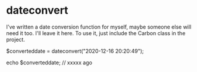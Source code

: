 # dateconvert

I've written a date conversion function for myself, maybe someone else will need it too. I'll leave it here. To use it, just include the Carbon class in the project.


<!-- language: php -->
  $converteddate  = dateconvert("2020-12-16 20:20:49");
  
<!-- language: php -->
echo $converteddate; // xxxxx ago 
